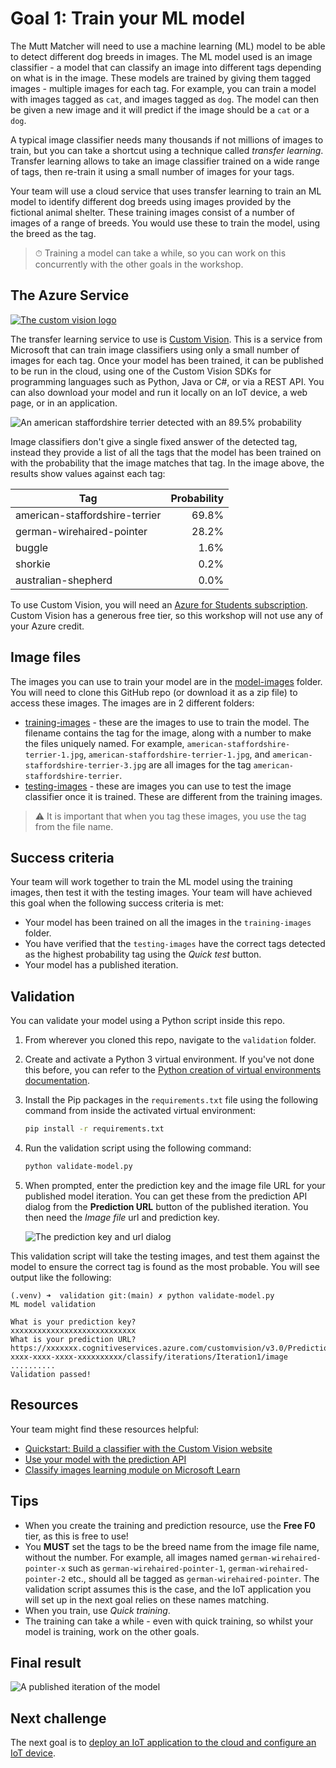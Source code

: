 # Goal 1: Train your ML model

The Mutt Matcher will need to use a machine learning (ML) model to be able to detect different dog breeds in images. The ML model used is an image classifier - a model that can classify an image into different tags depending on what is in the image. These models are trained by giving them tagged images - multiple images for each tag. For example, you can train a model with images tagged as `cat`, and images tagged as `dog`. The model can then be given a new image and it will predict if the image should be a `cat` or a `dog`.

A typical image classifier needs many thousands if not millions of images to train, but you can take a shortcut using a technique called *transfer learning*. Transfer learning allows to take an image classifier trained on a wide range of tags, then re-train it using a small number of images for your tags.

Your team will use a cloud service that uses transfer learning to train an ML model to identify different dog breeds using images provided by the fictional animal shelter. These training images consist of a number of images of a range of breeds. You would use these to train the model, using the breed as the tag.

> ⏱ Training a model can take a while, so you can work on this concurrently with the other goals in the workshop.

## The Azure Service

[![The custom vision logo](./images/custom-vision-logo.png)](https://customvision.ai?WT.mc_id=academic-36256-jabenn)

The transfer learning service to use is [Custom Vision](https://customvision.ai?WT.mc_id=academic-36256-jabenn). This is a service from Microsoft that can train image classifiers using only a small number of images for each tag. Once your model has been trained, it can be published to be run in the cloud, using one of the Custom Vision SDKs for programming languages such as Python, Java or C#, or via a REST API. You can also download your model and run it locally on an IoT device, a web page, or in an application.

![An american staffordshire terrier detected with an 89.5% probability](./images/custom-vision-detect-dog.png)

Image classifiers don't give a single fixed answer of the detected tag, instead they provide a list of all the tags that the model has been trained on with the probability that the image matches that tag. In the image above, the results show values against each tag:

| Tag                            | Probability |
| ------------------------------ | ----------: |
| american-staffordshire-terrier |       69.8% |
| german-wirehaired-pointer      |       28.2% |
| buggle                         |        1.6% |
| shorkie                        |        0.2% |
| australian-shepherd            |        0.0% |

To use Custom Vision, you will need an [Azure for Students subscription](https://azure.microsoft.com/free/students/?WT.mc_id=academic-36256-jabenn). Custom Vision has a generous free tier, so this workshop will not use any of your Azure credit.

## Image files

The images you can use to train your model are in the [model-images](./model-images) folder. You will need to clone this GitHub repo (or download it as a zip file) to access these images. The images are in 2 different folders:

- [training-images](./model-images/training-images) - these are the images to use to train the model. The filename contains the tag for the image, along with a number to make the files uniquely named. For example, `american-staffordshire-terrier-1.jpg`, `american-staffordshire-terrier-1.jpg`, and `american-staffordshire-terrier-3.jpg` are all images for the tag `american-staffordshire-terrier`.
- [testing-images](./model-images/testing-images) - these are images you can use to test the image classifier once it is trained. These are different from the training images.

> ⚠️ It is important that when you tag these images, you use the tag from the file name.

## Success criteria

Your team will work together to train the ML model using the training images, then test it with the testing images. Your team will have achieved this goal when the following success criteria is met:

- Your model has been trained on all the images in the `training-images` folder.
- You have verified that the `testing-images` have the correct tags detected as the highest probability tag using the *Quick test* button.
- Your model has a published iteration.

## Validation

You can validate your model using a Python script inside this repo.

1. From wherever you cloned this repo, navigate to the `validation` folder.

1. Create and activate a Python 3 virtual environment. If you've not done this before, you can refer to the [Python creation of virtual environments documentation](https://docs.python.org/3/library/venv.html).

1. Install the Pip packages in the `requirements.txt` file using the following command from inside the activated virtual environment:

    ```sh
    pip install -r requirements.txt
    ```

1. Run the validation script using the following command:

    ```sh
    python validate-model.py
    ```

1. When prompted, enter the prediction key and the image file URL for your published model iteration. You can get these from the prediction API dialog from the **Prediction URL** button of the published iteration. You then need the *Image file* url and prediction key.

    ![The prediction key and url dialog](./images/prediction-key-url.png)

This validation script will take the testing images, and test them against the model to ensure the correct tag is found as the most probable. You will see output like the following:

```output
(.venv) ➜  validation git:(main) ✗ python validate-model.py
ML model validation

What is your prediction key?
xxxxxxxxxxxxxxxxxxxxxxxxxxxx
What is your prediction URL?
https://xxxxxxx.cognitiveservices.azure.com/customvision/v3.0/Prediction/xxxxxxxx-xxxx-xxxx-xxxx-xxxxxxxxxx/classify/iterations/Iteration1/image
..........
Validation passed!
```

## Resources

Your team might find these resources helpful:

- [Quickstart: Build a classifier with the Custom Vision website](https://docs.microsoft.com/azure/cognitive-services/custom-vision-service/getting-started-build-a-classifier?WT.mc_id=academic-36256-jabenn)
- [Use your model with the prediction API](https://docs.microsoft.com/azure/cognitive-services/custom-vision-service/use-prediction-api?WT.mc_id=academic-36256-jabenn)
- [Classify images learning module on Microsoft Learn](https://docs.microsoft.com/learn/modules/classify-images/?WT.mc_id=academic-36256-jabenn)

## Tips

- When you create the training and prediction resource, use the **Free F0** tier, as this is free to use!
- You **MUST** set the tags to be the breed name from the image file name, without the number. For example, all images named `german-wirehaired-pointer-x` such as `german-wirehaired-pointer-1`, `german-wirehaired-pointer-2` etc., should all be tagged as `german-wirehaired-pointer`. The validation script assumes this is the case, and the IoT application you will set up in the next goal relies on these names matching.
- When you train, use *Quick training*.
- The training can take a while - even with quick training, so whilst your model is training, work on the other goals.

## Final result

![A published iteration of the model](./images/published-iteration.png)

## Next challenge

The next goal is to [deploy an IoT application to the cloud and configure an IoT device](./set-up-iot-central.md).
